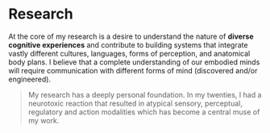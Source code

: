 # Research

At the core of my research is a desire to understand the nature of **diverse cognitive experiences** and contribute to building systems that integrate vastly different cultures, languages, forms of perception, and anatomical body plans. I believe that a complete understanding of our embodied minds will require communication with different forms of mind (discovered and/or engineered).

>My research has a deeply personal foundation. In my twenties, I had a neurotoxic reaction that resulted in atypical sensory, perceptual, regulatory and action modalities which has become a central muse of my work.
